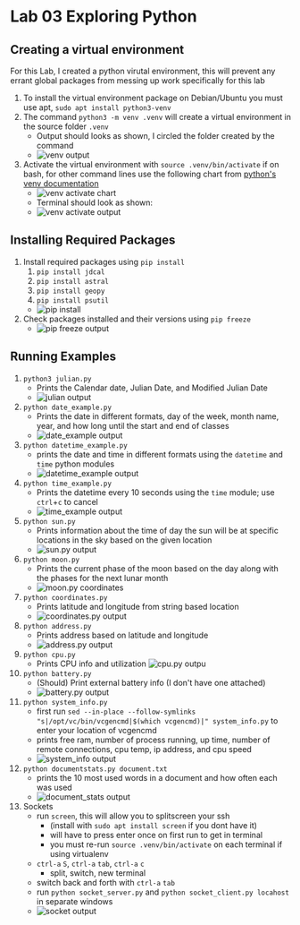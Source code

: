 # Lab 03 Exploring Python
## Creating a virtual environment
For this Lab, I created a python virutal environment, this will prevent any errant global packages from messing up work specifically for this lab
1. To install the virtual environment package on Debian/Ubuntu you must use apt, `sudo apt install python3-venv`
2. The command `python3 -m venv .venv` will create a virtual environment in the source folder `.venv`
    * Output should looks as shown, I circled the folder created by the command 
    * ![venv output](venvcreate.gif)
3. Activate the virtual environment with `source .venv/bin/activate` if on bash, for other command lines use the following chart from [python's venv documentation](https://docs.python.org/3/library/venv.html)
    * ![venv activate chart](venvchart.gif)
    * Terminal should look as shown:
    * ![venv activate output](venvactivate.gif)
## Installing Required Packages
1. Install required packages using `pip install`
    1. `pip install jdcal`
    2. `pip install astral`
    3. `pip install geopy`
    4. `pip install psutil`
    * ![pip install](pipinstall1.gif)
2. Check packages installed and their versions using `pip freeze`
    * ![pip freeze output](pipfreeze.gif)

## Running Examples
1. `python3 julian.py`
    * Prints the Calendar date, Julian Date, and Modified Julian Date
    * ![julian output](julian.gif)
2. `python date_example.py`
    * Prints the date in different formats, day of the week, month name, year, and how long until the start and end of classes
    * ![date_example output](date_example.gif)
3. `python datetime_example.py`
    * prints the date and time in different formats using the `datetime` and `time` python modules
    * ![datetime_example output](datetime_example.gif)
4. `python time_example.py`
    * Prints the datetime every 10 seconds using the `time` module; use `ctrl`+`c` to cancel
    * ![time_example output](time_example.gif)
5. `python sun.py`
    * Prints information about the time of day the sun will be at specific locations in the sky based on the given location
    * ![sun.py output](sun.gif)
6. `python moon.py`
    * Prints the current phase of the moon based on the day along with the phases for the next lunar month
    * ![moon.py coordinates](moon.gif)
7. `python coordinates.py`
    * Prints latitude and longitude from string based location
    * ![coordinates.py output](coordinates.gif)
8. `python address.py`
    * Prints address based on latitude and longitude
    * ![address.py output](address.gif)
9. `python cpu.py`
    * Prints CPU info and utilization
    ![cpu.py outpu](cpu.gif)
10. `python battery.py`
    * (Should) Print external battery info (I don't have one attached)
    * ![battery.py output](battery.gif)
11. `python system_info.py`
    * first run `sed --in-place --follow-symlinks "s|/opt/vc/bin/vcgencmd|$(which vcgencmd)|" system_info.py` to enter your location of vcgencmd
    * prints free ram, number of process running, up time, number of remote connections, cpu temp, ip address, and cpu speed
    * ![system_info output](system_info.gif)
12. `python documentstats.py document.txt`
    * prints the 10 most used words in a document and how often each was used
    * ![document_stats output](document_stats.gif)
13. Sockets
    * run `screen`, this will allow you to splitscreen your ssh
        * (install with `sudo apt install screen` if you dont have it)
        * will have to press enter once on first run to get in terminal
        * you must re-run `source .venv/bin/activate` on each terminal if using virtualenv
    *  `ctrl-a` `S`, `ctrl-a` `tab`, `ctrl-a` `c`
        * split, switch, new terminal
    * switch back and forth with `ctrl-a` `tab`
    * run `python socket_server.py` and `python socket_client.py locahost` in separate windows
    * ![socket output](socket.gif)